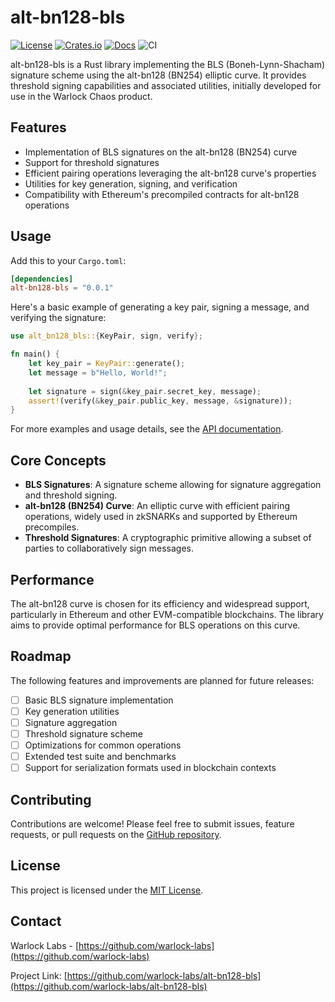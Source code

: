 # alt-bn128-bls

[![License](https://img.shields.io/crates/l/alt-bn128-bls)](https://choosealicense.com/licenses/mit/)
[![Crates.io](https://img.shields.io/crates/v/alt-bn128-bls)](https://crates.io/crates/alt-bn128-bls)
[![Docs](https://img.shields.io/crates/v/alt-bn128-bls?color=blue&label=docs)](https://docs.rs/alt-bn128-bls/)
![CI](https://github.com/warlock-labs/alt-bn128-bls/actions/workflows/CI.yml/badge.svg)

alt-bn128-bls is a Rust library implementing the BLS (Boneh-Lynn-Shacham) signature scheme using the alt-bn128 (BN254) elliptic curve. It provides threshold signing capabilities and associated utilities, initially developed for use in the Warlock Chaos product.

## Features

- Implementation of BLS signatures on the alt-bn128 (BN254) curve
- Support for threshold signatures
- Efficient pairing operations leveraging the alt-bn128 curve's properties
- Utilities for key generation, signing, and verification
- Compatibility with Ethereum's precompiled contracts for alt-bn128 operations

## Usage

Add this to your `Cargo.toml`:

```toml
[dependencies]
alt-bn128-bls = "0.0.1"
```

Here's a basic example of generating a key pair, signing a message, and verifying the signature:

```rust
use alt_bn128_bls::{KeyPair, sign, verify};

fn main() {
    let key_pair = KeyPair::generate();
    let message = b"Hello, World!";
    
    let signature = sign(&key_pair.secret_key, message);
    assert!(verify(&key_pair.public_key, message, &signature));
}
```

For more examples and usage details, see the [API documentation](https://docs.rs/alt-bn128-bls).

## Core Concepts

- **BLS Signatures**: A signature scheme allowing for signature aggregation and threshold signing.
- **alt-bn128 (BN254) Curve**: An elliptic curve with efficient pairing operations, widely used in zkSNARKs and supported by Ethereum precompiles.
- **Threshold Signatures**: A cryptographic primitive allowing a subset of parties to collaboratively sign messages.

## Performance

The alt-bn128 curve is chosen for its efficiency and widespread support, particularly in Ethereum and other EVM-compatible blockchains. The library aims to provide optimal performance for BLS operations on this curve.

## Roadmap

The following features and improvements are planned for future releases:

- [ ] Basic BLS signature implementation
- [ ] Key generation utilities
- [ ] Signature aggregation
- [ ] Threshold signature scheme
- [ ] Optimizations for common operations
- [ ] Extended test suite and benchmarks
- [ ] Support for serialization formats used in blockchain contexts

## Contributing

Contributions are welcome! Please feel free to submit issues, feature requests, or pull requests on the [GitHub repository](https://github.com/warlock-labs/alt-bn128-bls).

## License

This project is licensed under the [MIT License](https://choosealicense.com/licenses/mit/).

## Contact

Warlock Labs - [https://github.com/warlock-labs](https://github.com/warlock-labs)

Project Link: [https://github.com/warlock-labs/alt-bn128-bls](https://github.com/warlock-labs/alt-bn128-bls)
